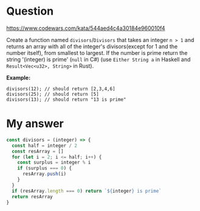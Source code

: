 # Question
https://www.codewars.com/kata/544aed4c4a30184e960010f4

Create a function named `divisors`/`Divisors` that takes an integer `n > 1` and returns an array with all of the integer's divisors(except for 1 and the number itself), from smallest to largest. If the number is prime return the string '(integer) is prime' (`null` in C#) (use `Either String a` in Haskell and `Result<Vec<u32>, String>` in Rust).

**Example:**

```
divisors(12); // should return [2,3,4,6]
divisors(25); // should return [5]
divisors(13); // should return "13 is prime"
```

# My answer

```javascript
const divisors = (integer) => {
  const half = integer / 2
  const resArray = []
  for (let i = 2; i <= half; i++) {
    const surplus = integer % i
    if (surplus === 0) {
      resArray.push(i)
    }
  }
  if (resArray.length === 0) return `${integer} is prime`
  return resArray
}
```